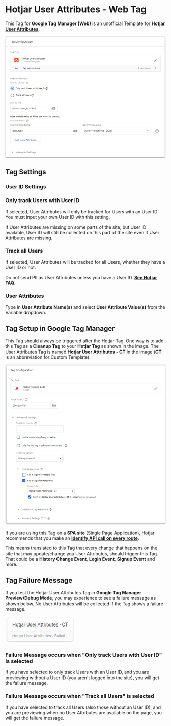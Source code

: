 # Hotjar User Attributes - Web Tag
This Tag for **Google Tag Manager (Web)** is an unofficial Template for [**Hotjar User Attributes**](https://help.hotjar.com/hc/en-us/articles/4402892526487-What-are-User-Attributes-).

![Hotjar User Attributes Tag](https://github.com/gtm-templates-knowit-experience/gtm-hotjar-user-attributes/blob/main/images/hotjar-user-attributes-tag.png)

## Tag Settings
### User ID Settings
### Only track Users with User ID
If selected, User Attributes will only be tracked for Users with an User ID. You must input your own User ID with this setting.

If User Attributes are missing on some parts of the site, but User ID available, User ID will still be collected on this part of the site even if User Attributes are missing.

### Track all Users
If selected, User Attributes will be tracked for all Users, whether they have a User ID or not.

Do not send PII as User Attributes unless you have a User ID. [**See Hotjar FAQ**](https://help.hotjar.com/hc/en-us/articles/360061197694-User-Attributes-FAQs#sent_pii).

### User Attributes
Type in **User Attribute Name(s)** and select **User Attribute Value(s)** from the Variable dropdown.

## Tag Setup in Google Tag Manager
This Tag should always be triggered after the Hotjar Tag. One way is to add this Tag as a **Cleanup Tag** to your **Hotjar Tag** as shown in the image. The User Attributes Tag is named **Hotjar User Attributes - CT** in the image (**CT** is an abbreviation for Custom Template).

![Hotjar Tag with Hotjar User Attributes Tag as Cleanup Tag](https://github.com/gtm-templates-knowit-experience/gtm-hotjar-user-attributes/blob/main/images/hotjar-tag-with-hotjar-user-attributes-cleanup-tag.png)

If you are using this Tag on a **SPA site** (Single Page Application), Hotjar recommends that you make an [**Identify API call on every route**](https://help.hotjar.com/hc/en-us/articles/360061197694-User-Attributes-FAQs#FAQ_3).

This means translated to this Tag that every change that happens on the site that may update/change you User Attributes, should trigger this Tag. That could be a **History Change Event**, **Login Event**, **Signup Event** and more.

## Tag Failure Message
If you test the Hotjar User Attributes Tag in **Google Tag Manager Preview/Debug Mode**, you may experience to see a failure message as shown below. No User Attributes will be collected if the Tag shows a failure message.

![Hotjar User Attributes Tag Failure](https://github.com/gtm-templates-knowit-experience/gtm-hotjar-user-attributes/blob/main/images/hotjar-user-attributes-tag-failed.png)

### Failure Message occurs when "Only track Users with User ID" is selected
If you have selected to only track Users with an User ID, and you are previewing without a User ID (you aren't logged into the site), you will get the failure message.

### Failure Message occurs when "Track all Users" is selected
If you have selected to track all Users (also those without an User ID), and you are previewing when no User Attributes are available on the page, you will get the failure message.

